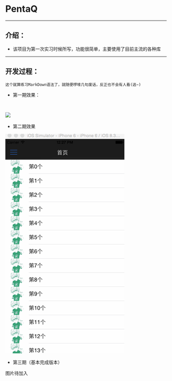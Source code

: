 # PentaQ

------

## 介绍：

- 该项目为第一次实习时候所写，功能很简单，主要使用了目前主流的各种库

------

## 开发过程：

`这个就算练习MarkDown语法了，就随便啰嗦几句废话，反正也不会有人看(逃~)`

- 第一期效果：
  
  ​

![](resource/第一期.gif)

- 第二期效果

![](resource/第二期.gif)

- 第三期（基本完成版本）



图片待加入

